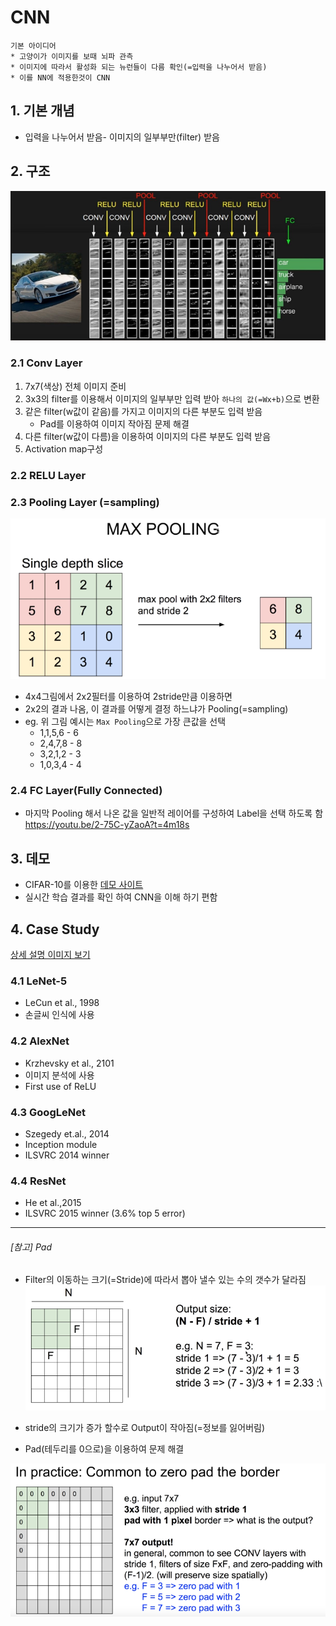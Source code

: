 # CNN 
```
기본 아이디어 
* 고양이가 이미지를 보때 뇌파 관측 
* 이미지에 따라서 활성화 되는 뉴런들이 다름 확인(=입력을 나누어서 받음)
* 이를 NN에 적용한것이 CNN
```

## 1. 기본 개념 
* 입력을 나누어서 받음- 이미지의 일부부만(filter) 받음

## 2. 구조 
![](/assets/CNN.PNG)

### 2.1 Conv Layer
1. 7x7(색상) 전체 이미지 준비 
2. 3x3의 filter를 이용해서 이미지의 일부부만 입력 받아 `하나의 값(=Wx+b)`으로 변환
3. 같은 filter(w값이 같음)를 가지고 이미지의 다른 부분도 입력 받음
    * Pad를 이용하여 이미지 작아짐 문제 해결 
4. 다른 filter(w값이 다름)을 이용하여 이미지의 다른 부분도 입력 받음
5. Activation map구성 

### 2.2 RELU Layer

### 2.3 Pooling Layer (=sampling)
![](/assets/maxpooling.PNG)
* 4x4그림에서 2x2필터를 이용하여 2stride만큼 이용하면
* 2x2의 결과 나옴, 이 결과를 어떻게 결정 하느냐가 Pooling(=sampling)
* eg. 위 그림 예시는 `Max Pooling`으로 가장 큰값을 선택 
    * 1,1,5,6 - 6
    * 2,4,7,8 - 8
    * 3,2,1,2 - 3
    * 1,0,3,4 - 4 

### 2.4 FC Layer(Fully Connected) 
* 마지막 Pooling 해서 나온 값을 일반적 레이어를 구성하여 Label을 선택 하도록 함 
https://youtu.be/2-75C-yZaoA?t=4m18s


## 3. 데모 
* CIFAR-10를 이용한 [데모 사이트](http://cs.stanford.edu/people/karpathy/convnetjs/demo/cifar10.html) 
* 실시간 학습 결과를 확인 하여 CNN을 이해 하기 편함 

## 4. Case Study 
[상세 설명 이미지 보기](https://youtu.be/KbNbWTnlYXs?list=PLlMkM4tgfjnLSOjrEJN31gZATbcj_MpUm)
### 4.1 LeNet-5
* LeCun et al., 1998
* 손글씨 인식에 사용 

### 4.2 AlexNet  
* Krzhevsky et al., 2101
* 이미지 분석에 사용
* First use of ReLU
### 4.3 GoogLeNet
* Szegedy et.al., 2014
* Inception module
* ILSVRC 2014 winner

### 4.4 ResNet
* He et al.,2015
* ILSVRC 2015 winner (3.6% top 5 error)

--- 

###### [참고] Pad 
* Filter의 이동하는 크기(=Stride)에 따라서 뽑아 낼수 있는 수의 갯수가 달라짐 
![](/assets/stride.PNG)

* stride의 크기가 증가 할수로 Output이 작아짐(=정보를 잃어버림)
* Pad(테두리를 0으로)을 이용하여 문제 해결 

![](/assets/pad.PNG)